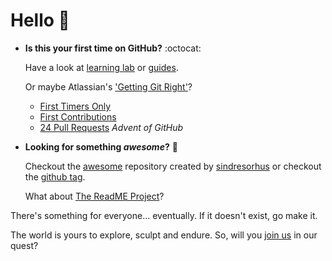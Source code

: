# Hello 👋

- **Is this your first time on GitHub?** :octocat:

  Have a look at [learning lab](https://lab.github.com/) or [guides](https://guides.github.com/).

  Or maybe Atlassian's ['Getting Git Right'](https://www.atlassian.com/git)?

  - [First Timers Only](https://www.firsttimersonly.com/)
  - [First Contributions](https://firstcontributions.github.io/)
  - [24 Pull Requests](https://24pullrequests.com/) *Advent of GitHub*

- **Looking for something *awesome*?** :stars:

  Checkout the [awesome](https://github.com/sindresorhus/awesome) repository created by [sindresorhus](https://github.com/sindresorhus) or checkout the [github tag](https://github.com/topics/awesome).

  What about [The ReadME Project](https://github.com/readme/)?

There's something for everyone... eventually. If it doesn't exist, go make it.

The world is yours to explore, sculpt and endure. So, will you [join us](https://github.com/join) in our quest?
